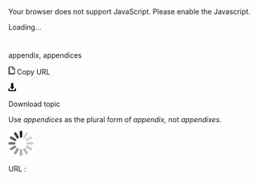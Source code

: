 Your browser does not support JavaScript. Please enable the Javascript.

Loading...

# 

appendix, appendices

![Copy URL](appendix-appendices_files/Copy.png)
Copy URL

![Download](appendix-appendices_files/Download.png)

Download topic

Use *appendices* as the plural form of *appendix,* not *appendixes*.

![In progress](appendix-appendices_files/activity-large.gif)

URL :
